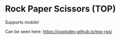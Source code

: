 # Rock Paper Scissors (TOP)

Supports mobile!

Can be seen here: https://soolodev.github.io/top-rps/
